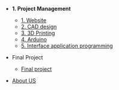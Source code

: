 <!-- docs/_sidebar.md -->
- **1. Project Management**
   - [1. Website](web/Web2Designing.md)
   - [2. CAD design](cad/cad.md)
   - [3. 3D Printing](3dprinting/3dprinting.md)
   - [4. Arduino](arduino/arduino.md)
   - [5. Interface application programming](processing/processing.md)

- Final Project
  - [Final project](FinalProject/FinalProject.md) 
  
- [About US](AboutUs/TeamIntro.md)